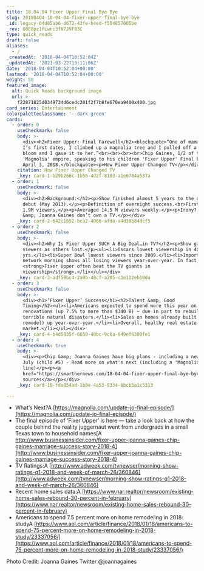 ```yaml
---
title: 18.04.04 Fixer Upper Final Bye Bye
slug: 20180404-18-04-04-fixer-upper-final-bye-bye
_id: legacy-04d85ab6-d672-43fe-b4ed-f504857005be
_rev: O8E8pz1fLwnc3fN7JVF03C
type: quick_reads
draft: false
aliases:
  - /
_createdAt: '2018-04-04T10:52:04Z'
_updatedAt: '2021-03-22T13:11:06Z'
date: '2018-04-04T10:52:04+00:00'
lastmod: '2018-04-04T10:52:04+00:00'
weight: 50
featured_image:
  alt: Quick Reads background image
  url: >-
    f22871825d0349734d6cedc201f2f7b8fe670ea9400x400.jpg
card_series: Entertainment
colorpaletteclassname: '--dark-green'
cards:
  - order: 0
    useCheckmark: false
    body: >-
      <div><h2>Fixer Upper: Final Farewell</h2><blockquote>“One of mama’s and
      I’s first dates, I climbed up a magnolia tree and I pulled off a magnolia
      bloom and I gave it to her.”<br><br><br><br>Chip Gaines, 1/2 of the
      'Magnolia' empire, speaking to his children 'Fixer Upper' Final Episode,
      April 3, 2018.</blockquote><p>How Fixer Upper Changed TV</p></div>
    citation: How Fixer Upper Changed TV
    _key: card-1-b29b266c-1b56-4d2f-8103-a1e6784a537a
  - order: 1
    useCheckmark: false
    body: >-
      <div><h2>Background:</h2><p>Show finished almost 5 years to the day of its
      debut (May 2013).</p><p>Definition of overnight success.<br>First episode?
      1.9M viewers.</p><p>Averaged 14.5 M viewers weekly.</p><p>Irony? Chip
      &amp; Joanna Gaines don’t own a TV.</p></div>
    _key: card-2-642c1652-bca2-4066-afda-a4d38b84dcf5
  - order: 2
    useCheckmark: false
    body: >-
      <div><h2>Why Is Fixer Upper SUCH A Big Deal…in TV?</h2><p>Show gained
      viewers as others lost.</p><ul><li>Oscars lowest viewership in 40
      yrs.</li><li>Super Bowl lowest viewers since 2009.</li><li>Important
      network morning shows all losing viewers year-over-year. In fact,
      <strong>Fixer Upper often beat the TV giants in
      viewership</strong>.</li></ul></div>
    _key: card-3-adf59bc4-2a0b-48cf-a205-c3e122eb10da
  - order: 3
    useCheckmark: false
    body: >-
      <div><h1>‘Fixer Upper’ Success</h1><h2>Talent &amp; Good
      Timing</h2><ul><li>Americans expected to spend more this year on home
      renovations (up 7.5% to more than $340 B) ~ due in part to rebuilding from
      terrible natural disasters.</li><li>Sales on homes already built (ripe for
      remodel) up year-over-year.</li><li>Overall, healthy real estate
      market.</li></ul></div>
    _key: card-4-b4d5835f-6650-40bc-9c6a-649ef6380fe1
  - order: 4
    useCheckmark: true
    body: >-
      <div><p>Chip &amp; Joanna Gaines have big plans - including a new baby in
      July (child #5) - Read more on what's next (including a 'Magnolia Kids'
      line)</p><p><a
      href="https://smarthernews.com/18-04-04-fixer-upper-final-bye-bye/">view
      sources</a></p></div>
    _key: card-10-fda654ad-1b0e-4a53-9334-8bcb5a1c5313

---
```

* What’s Next?A [https://magnolia.com/update-jo-final-episode/](https://magnolia.com/update-jo-final-episode/)
* The final episode of ‘Fixer Upper’ is here — take a look back at how the couple behind the reality juggernaut went from undergrads in a small Texas town to household names[A http://www.businessinsider.com/fixer-upper-joanna-gaines-chip-gaines-marriage-success-story-2018-4](http://www.businessinsider.com/fixer-upper-joanna-gaines-chip-gaines-marriage-success-story-2018-4)
* TV Ratings:A [http://www.adweek.com/tvnewser/morning-show-ratings-q1-2018-and-week-of-march-26/360846](http://www.adweek.com/tvnewser/morning-show-ratings-q1-2018-and-week-of-march-26/360846)
* Recent home sales data:A [https://www.nar.realtor/newsroom/existing-home-sales-rebound-30-percent-in-february](https://www.nar.realtor/newsroom/existing-home-sales-rebound-30-percent-in-february)
* Americans to spend 7.5 percent more on home remodeling in 2018: studyA [https://www.aol.com/article/finance/2018/01/18/americans-to-spend-75-percent-more-on-home-remodeling-in-2018-study/23337056/](https://www.aol.com/article/finance/2018/01/18/americans-to-spend-75-percent-more-on-home-remodeling-in-2018-study/23337056/)

Photo Credit: Joanna Gaines Twitter @joannagaines